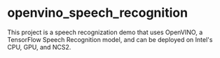 # openvino_speech_recognition
This project is a speech recognization demo that uses OpenVINO, a TensorFlow Speech Recognition model, and can be deployed on Intel's CPU, GPU, and NCS2. 
